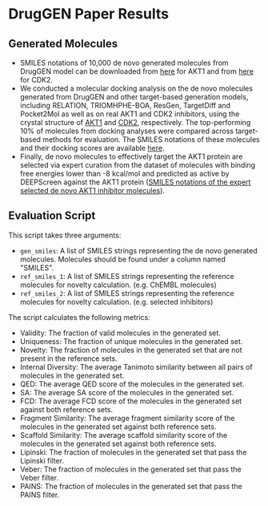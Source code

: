 #  DrugGEN Paper Results
## Generated Molecules
- SMILES notations of 10,000 de novo generated molecules from DrugGEN model can be downloaded from [here](generated_molecules/DrugGEN_generated_molecules_AKT1.csv) for AKT1 and from [here](generated_molecules/DrugGEN_generated_molecules_CDK2.csv) for CDK2.
- We conducted a molecular docking analysis on the de novo molecules generated from DrugGEN and other target-based generation models, including RELATION, TRIOMHPHE-BOA, ResGen, TargetDiff and Pocket2Mol as well as on real AKT1 and CDK2 inhibitors, using the crystal structure of [AKT1](https://www.rcsb.org/structure/4gv1) and [CDK2](https://www.rcsb.org/structure/4kd1), respectively. The top-performing 10% of molecules from docking analyses were compared across target-based methods for evaluation. The SMILES notations of these molecules and their docking scores are available [here](docking).
- Finally, de novo molecules to effectively target the AKT1 protein are selected via expert curation from the dataset of molecules with binding free energies lower than -8 kcal/mol and predicted as active by DEEPScreen against the AKT1 protein ([SMILES notations of the expert selected de novo AKT1 inhibitor molecules](generated_molecules/Selected_denovo_AKT1_inhibitors.csv)).

## Evaluation Script

This script takes three arguments:
- `gen_smiles`: A list of SMILES strings representing the de novo generated molecules. Molecules should be found under a column named "SMILES".
- `ref_smiles_1`: A list of SMILES strings representing the reference molecules for novelty calculation. (e.g. ChEMBL molecules)
- `ref_smiles_2`: A list of SMILES strings representing the reference molecules for novelty calculation. (e.g. selected inhibitors)

The script calculates the following metrics:
- Validity: The fraction of valid molecules in the generated set.
- Uniqueness: The fraction of unique molecules in the generated set.
- Novelty: The fraction of molecules in the generated set that are not present in the reference sets.
- Internal Diversity: The average Tanimoto similarity between all pairs of molecules in the generated set.
- QED: The average QED score of the molecules in the generated set.
- SA: The average SA score of the molecules in the generated set.
- FCD: The average FCD score of the molecules in the generated set against both reference sets.
- Fragment Similarity: The average fragment similarity score of the molecules in the generated set against both reference sets.
- Scaffold Similarity: The average scaffold similarity score of the molecules in the generated set against both reference sets.
- Lipinski: The fraction of molecules in the generated set that pass the Lipinski filter.
- Veber: The fraction of molecules in the generated set that pass the Veber filter.
- PAINS: The fraction of molecules in the generated set that pass the PAINS filter.

